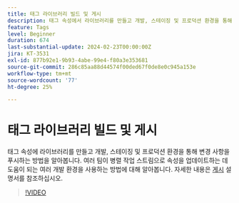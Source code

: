 ```yaml
---
title: 태그 라이브러리 빌드 및 게시
description: 태그 속성에서 라이브러리를 만들고 개발, 스테이징 및 프로덕션 환경을 통해 변경 사항을 푸시하는 방법을 알아봅니다.
feature: Tags
level: Beginner
duration: 674
last-substantial-update: 2024-02-23T00:00:00Z
jira: KT-3531
exl-id: 877b92e1-9b93-4abe-99e4-f80a3e353681
source-git-commit: 286c85aa88d44574f00ded67f0de8e0c945a153e
workflow-type: tm+mt
source-wordcount: '77'
ht-degree: 25%

---
```


# 태그 라이브러리 빌드 및 게시

태그 속성에 라이브러리를 만들고 개발, 스테이징 및 프로덕션 환경을 통해 변경 사항을 푸시하는 방법을 알아봅니다. 여러 팀이 병렬 작업 스트림으로 속성을 업데이트하는 데 도움이 되는 여러 개발 환경을 사용하는 방법에 대해 알아봅니다. 자세한 내용은 [게시](https://experienceleague.adobe.com/docs/experience-platform/tags/publish/overview.html?lang=ko) 설명서를 참조하십시오.

>[!VIDEO](https://video.tv.adobe.com/v/33405/?learn=on&enablevpops&captions=kor)
